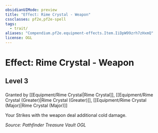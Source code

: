 ```yaml
---
obsidianUIMode: preview
title: "Effect: Rime Crystal - Weapon"
cssclasses: pf2e,pf2e-spell
tags:
  - trait/
aliases: "Compendium.pf2e.equipment-effects.Item.IiDpW99zrh7zHxmQ"
license: OGL
---
```

# Effect: Rime Crystal - Weapon
## Level 3
### 






Granted by [[Equipment/Rime Crystal|Rime Crystal]], [[Equipment/Rime Crystal (Greater)|Rime Crystal (Greater)]], [[Equipment/Rime Crystal (Major)|Rime Crystal (Major)]]

Your Strikes with the weapon deal additional cold damage.

*Source: Pathfinder Treasure Vault*
*OGL*